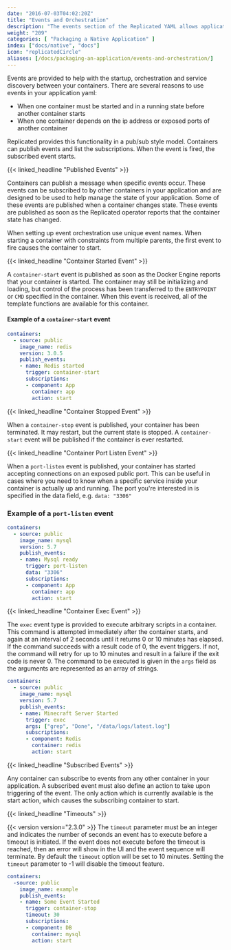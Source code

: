 ```yaml
---
date: "2016-07-03T04:02:20Z"
title: "Events and Orchestration"
description: "The events section of the Replicated YAML allows application vendors to sequence and orchestrate containers based on events from other containers."
weight: "209"
categories: [ "Packaging a Native Application" ]
index: ["docs/native", "docs"]
icon: "replicatedCircle"
aliases: [/docs/packaging-an-application/events-and-orchestration/]
---
```


Events are provided to help with the startup, orchestration and service discovery between your containers. There are
several reasons to use events in your application yaml:

- When one container must be started and in a running state before another container starts
- When one container depends on the ip address or exposed ports of another container

Replicated provides this functionality in a pub/sub style model. Containers can publish events and list the subscriptions.
When the event is fired, the subscribed event starts.

{{< linked_headline "Published Events" >}}

Containers can publish a message when specific events occur. These events can be subscribed to by other containers in your
application and are designed to be used to help manage the state of your application. Some of these events are published
when a container changes state. These events are published as soon as the Replicated operator reports that
the container state has changed.

When setting up event orchestration use unique event names. When starting a container with constraints from multiple parents, the first event to fire causes the container to start.

{{< linked_headline "Container Started Event" >}}

A `container-start` event is published as soon as the Docker Engine reports that your container is started. The container
may still be initializing and loading, but control of the process has been transferred to the `ENTRYPOINT` or `CMD`
specified in the container. When this event is received, all of the template functions are available for this container.

#### Example of a `container-start` event
```yaml
containers:
  - source: public
    image_name: redis
    version: 3.0.5
    publish_events:
    - name: Redis started
      trigger: container-start
      subscriptions:
      - component: App
        container: app
        action: start
```

{{< linked_headline "Container Stopped Event" >}}

When a `container-stop` event is published, your container has been terminated. It may restart, but the current state is stopped. A
`container-start` event will be published if the container is ever restarted.

{{< linked_headline "Container Port Listen Event" >}}

When a `port-listen` event is published, your container has started accepting connections on an exposed public port. This can be useful
in cases where you need to know when a specific service inside your container is actually up and running. The port you're interested in
is specified in the data field, e.g. `data: "3306"`

### Example of a `port-listen` event
```yaml
containers:
  - source: public
    image_name: mysql
    version: 5.7
    publish_events:
    - name: Mysql ready
      trigger: port-listen
      data: "3306"
      subscriptions:
      - component: App
        container: app
        action: start
```

{{< linked_headline "Container Exec Event" >}}

The `exec` event type is provided to execute arbitrary scripts in a container. This command is attempted immediately after the
container starts, and again at an interval of 2 seconds until it returns 0 or 10 minutes has elapsed. If the command succeeds
with a result code of 0, the event triggers. If not, the command will retry for up to 10 minutes and result in a failure if
the exit code is never 0. The command to be executed is given in the `args` field as the arguments are represented as an array
of strings.

```yaml
containers:
  - source: public
    image_name: mysql
    version: 5.7
    publish_events:
    - name: Minecraft Server Started
      trigger: exec
      args: ["grep", "Done", "/data/logs/latest.log"]
      subscriptions:
      - component: Redis
        container: redis
        action: start
```

{{< linked_headline "Subscribed Events" >}}

Any container can subscribe to events from any other container in your application. A subscribed event must also define an action to
take upon triggering of the event. The only action which is currently available is the start action, which causes the subscribing
container to start.

{{< linked_headline "Timeouts" >}}

{{< version version="2.3.0" >}} The `timeout` parameter must be an integer and indicates the number of seconds an event has to execute before a timeout is initiated.
If the event does not execute before the timeout is reached, then an error will show in the UI and the event sequence will terminate.
By default the `timeout` option will be set to 10 minutes.  Setting the `timeout` parameter to -1 will disable the timeout feature.

```yaml
containers:
  -source: public
    image_name: example
    publish_events:
    - name: Some Event Started
      trigger: container-stop
      timeout: 30
      subscriptions:
      - component: DB
        container: mysql
        action: start
```
